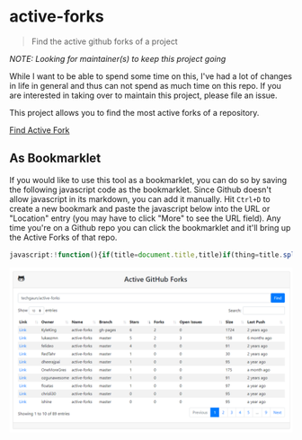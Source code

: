 # active-forks

> Find the active github forks of a project

_NOTE: Looking for maintainer(s) to keep this project going_

While I want to be able to spend some time on this, I've had a lot of changes in life in general
and thus can not spend as much time on this repo. If you are interested in taking over to maintain
this project, please file an issue.

This project allows you to find the most active forks of a repository.

[Find Active Fork](https://techgaun.github.io/active-forks/index.html)

## As Bookmarklet

If you would like to use this tool as a bookmarklet,
you can do so by saving the following javascript code as the bookmarklet.
Since Github doesn't allow javascript in its markdown, you can add it manually.
Hit `Ctrl+D` to create a new bookmark and paste the javascript below into the URL
or "Location" entry (you may have to click "More" to see the URL field).
Any time you're on a Github repo you can click the bookmarklet
and it'll bring up the Active Forks of that repo.

```javascript
javascript:!function(){if(title=document.title,title)if(thing=title.split(/(GitHub\s-\s)*([^:]*)/)[2],thing){var t="https://techgaun.github.io/active-forks/index.html#"+thing;window.open(t)}else window.alert("Not%20a%20valid%20GitHub%20page")}();
```

![Screenshot](screenshot.png "Active Forks in Action")
